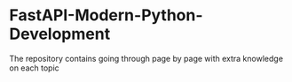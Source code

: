 # FastAPI-Modern-Python-Development
The repository contains going through page by page with extra knowledge on each topic

